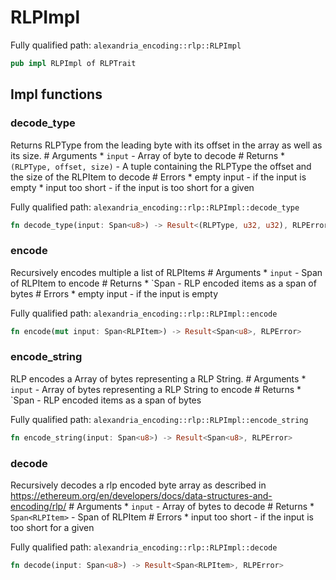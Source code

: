 # RLPImpl

Fully qualified path: `alexandria_encoding::rlp::RLPImpl`

```rust
pub impl RLPImpl of RLPTrait
```

## Impl functions

### decode_type

Returns RLPType from the leading byte with its offset in the array as well as its size.  # Arguments * `input` - Array of byte to decode # Returns * `(RLPType, offset, size)` - A tuple containing the RLPType the offset and the size of the RLPItem to decode # Errors * empty input - if the input is empty * input too short - if the input is too short for a given

Fully qualified path: `alexandria_encoding::rlp::RLPImpl::decode_type`

```rust
fn decode_type(input: Span<u8>) -> Result<(RLPType, u32, u32), RLPError>
```


### encode

Recursively encodes multiple a list of RLPItems # Arguments * `input` - Span of RLPItem to encode # Returns * `Span - RLP encoded items as a span of bytes # Errors * empty input - if the input is empty

Fully qualified path: `alexandria_encoding::rlp::RLPImpl::encode`

```rust
fn encode(mut input: Span<RLPItem>) -> Result<Span<u8>, RLPError>
```


### encode_string

RLP encodes a Array of bytes representing a RLP String. # Arguments * `input` - Array of bytes representing a RLP String to encode # Returns * `Span - RLP encoded items as a span of bytes

Fully qualified path: `alexandria_encoding::rlp::RLPImpl::encode_string`

```rust
fn encode_string(input: Span<u8>) -> Result<Span<u8>, RLPError>
```


### decode

Recursively decodes a rlp encoded byte array as described in https://ethereum.org/en/developers/docs/data-structures-and-encoding/rlp/  # Arguments * `input` - Array of bytes to decode # Returns * `Span<RLPItem>` - Span of RLPItem # Errors * input too short - if the input is too short for a given

Fully qualified path: `alexandria_encoding::rlp::RLPImpl::decode`

```rust
fn decode(input: Span<u8>) -> Result<Span<RLPItem>, RLPError>
```


